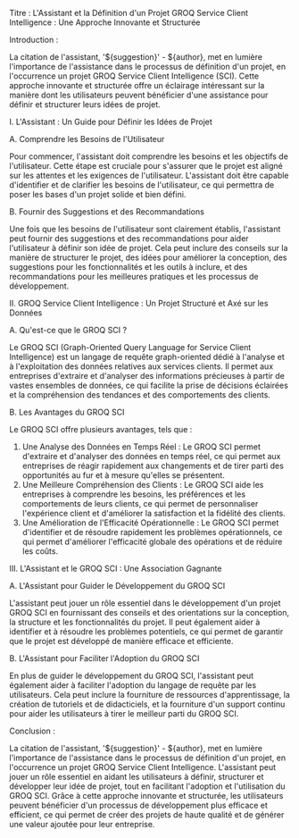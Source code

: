 Titre : L'Assistant et la Définition d'un Projet GROQ Service Client Intelligence : Une Approche Innovante et Structurée

Introduction :

La citation de l'assistant, '${suggestion}' - ${author}, met en lumière l'importance de l'assistance dans le processus de définition d'un projet, en l'occurrence un projet GROQ Service Client Intelligence (SCI). Cette approche innovante et structurée offre un éclairage intéressant sur la manière dont les utilisateurs peuvent bénéficier d'une assistance pour définir et structurer leurs idées de projet.

I. L'Assistant : Un Guide pour Définir les Idées de Projet

A. Comprendre les Besoins de l'Utilisateur

Pour commencer, l'assistant doit comprendre les besoins et les objectifs de l'utilisateur. Cette étape est cruciale pour s'assurer que le projet est aligné sur les attentes et les exigences de l'utilisateur. L'assistant doit être capable d'identifier et de clarifier les besoins de l'utilisateur, ce qui permettra de poser les bases d'un projet solide et bien défini.

B. Fournir des Suggestions et des Recommandations

Une fois que les besoins de l'utilisateur sont clairement établis, l'assistant peut fournir des suggestions et des recommandations pour aider l'utilisateur à définir son idée de projet. Cela peut inclure des conseils sur la manière de structurer le projet, des idées pour améliorer la conception, des suggestions pour les fonctionnalités et les outils à inclure, et des recommandations pour les meilleures pratiques et les processus de développement.

II. GROQ Service Client Intelligence : Un Projet Structuré et Axé sur les Données

A. Qu'est-ce que le GROQ SCI ?

Le GROQ SCI (Graph-Oriented Query Language for Service Client Intelligence) est un langage de requête graph-oriented dédié à l'analyse et à l'exploitation des données relatives aux services clients. Il permet aux entreprises d'extraire et d'analyser des informations précieuses à partir de vastes ensembles de données, ce qui facilite la prise de décisions éclairées et la compréhension des tendances et des comportements des clients.

B. Les Avantages du GROQ SCI

Le GROQ SCI offre plusieurs avantages, tels que :

1. Une Analyse des Données en Temps Réel : Le GROQ SCI permet d'extraire et d'analyser des données en temps réel, ce qui permet aux entreprises de réagir rapidement aux changements et de tirer parti des opportunités au fur et à mesure qu'elles se présentent.
2. Une Meilleure Compréhension des Clients : Le GROQ SCI aide les entreprises à comprendre les besoins, les préférences et les comportements de leurs clients, ce qui permet de personnaliser l'expérience client et d'améliorer la satisfaction et la fidélité des clients.
3. Une Amélioration de l'Efficacité Opérationnelle : Le GROQ SCI permet d'identifier et de résoudre rapidement les problèmes opérationnels, ce qui permet d'améliorer l'efficacité globale des opérations et de réduire les coûts.

III. L'Assistant et le GROQ SCI : Une Association Gagnante

A. L'Assistant pour Guider le Développement du GROQ SCI

L'assistant peut jouer un rôle essentiel dans le développement d'un projet GROQ SCI en fournissant des conseils et des orientations sur la conception, la structure et les fonctionnalités du projet. Il peut également aider à identifier et à résoudre les problèmes potentiels, ce qui permet de garantir que le projet est développé de manière efficace et efficiente.

B. L'Assistant pour Faciliter l'Adoption du GROQ SCI

En plus de guider le développement du GROQ SCI, l'assistant peut également aider à faciliter l'adoption du langage de requête par les utilisateurs. Cela peut inclure la fourniture de ressources d'apprentissage, la création de tutoriels et de didacticiels, et la fourniture d'un support continu pour aider les utilisateurs à tirer le meilleur parti du GROQ SCI.

Conclusion :

La citation de l'assistant, '${suggestion}' - ${author}, met en lumière l'importance de l'assistance dans le processus de définition d'un projet, en l'occurrence un projet GROQ Service Client Intelligence. L'assistant peut jouer un rôle essentiel en aidant les utilisateurs à définir, structurer et développer leur idée de projet, tout en facilitant l'adoption et l'utilisation du GROQ SCI. Grâce à cette approche innovante et structurée, les utilisateurs peuvent bénéficier d'un processus de développement plus efficace et efficient, ce qui permet de créer des projets de haute qualité et de générer une valeur ajoutée pour leur entreprise.